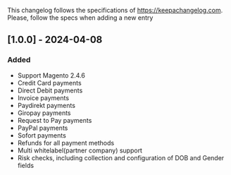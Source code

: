 This changelog follows the specifications of https://keepachangelog.com. Please, follow the specs when adding a new entry

## [1.0.0] - 2024-04-08

### Added

- Support Magento 2.4.6
- Credit Card payments
- Direct Debit payments
- Invoice payments
- Paydirekt payments
- Giropay payments
- Request to Pay payments
- PayPal payments
- Sofort payments
- Refunds for all payment methods
- Multi whitelabel(partner company) support
- Risk checks, including collection and configuration of DOB and Gender fields
